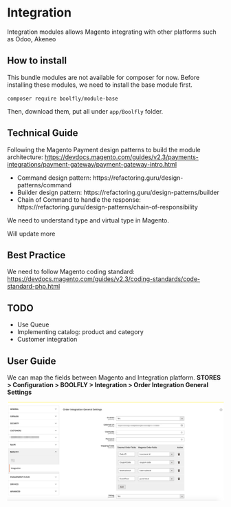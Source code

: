 # Integration
Integration modules allows Magento integrating with other platforms such as Odoo, Akeneo

## How to install
This bundle modules are not available for composer for now. Before installing these modules, we need to install the base module first.

`composer require boolfly/module-base`

Then, download them, put all under `app/Boolfly` folder.


## Technical Guide
  Following the Magento Payment design patterns to build the module architecture: https://devdocs.magento.com/guides/v2.3/payments-integrations/payment-gateway/payment-gateway-intro.html
<ul>
  <li>Command design pattern: https://refactoring.guru/design-patterns/command</li>
  <li>Builder design pattern: https://refactoring.guru/design-patterns/builder</li>
  <li>Chain of Command to handle the response: https://refactoring.guru/design-patterns/chain-of-responsibility</li>
</ul>

We need to understand type and virtual type in Magento.

Will update more

## Best Practice
We need to follow Magento coding standard: https://devdocs.magento.com/guides/v2.3/coding-standards/code-standard-php.html


## TODO
<ul>
  <li>Use Queue</li>
  <li>Implementing catalog: product and category </li>
  <li>Customer integration</li>
</ul>

## User Guide

We can map the fields between Magento and Integration platform. **STORES > Configuration > BOOLFLY > Integration > Order Integration General Settings**

![Boolfly Integration Sales mapping fields](https://github.com/boolfly/wiki/blob/master/magento/magento2/images/integration/integration-sales-01.png)


